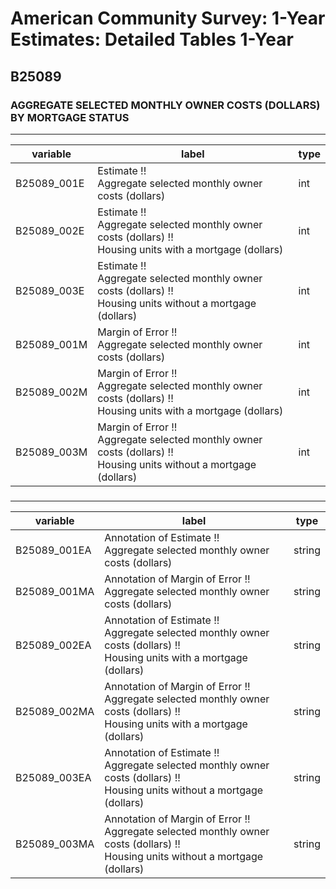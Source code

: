 # American Community Survey: 1-Year Estimates: Detailed Tables 1-Year

## B25089

### AGGREGATE SELECTED MONTHLY OWNER COSTS (DOLLARS) BY MORTGAGE STATUS

___

| variable | label | type |
| ----- | ----- | ----- |
| B25089_001E | Estimate !!<br>Aggregate selected monthly owner costs (dollars) | int |
| B25089_002E | Estimate !!<br>Aggregate selected monthly owner costs (dollars) !!<br>Housing units with a mortgage (dollars) | int |
| B25089_003E | Estimate !!<br>Aggregate selected monthly owner costs (dollars) !!<br>Housing units without a mortgage (dollars) | int |
| B25089_001M | Margin of Error !!<br>Aggregate selected monthly owner costs (dollars) | int |
| B25089_002M | Margin of Error !!<br>Aggregate selected monthly owner costs (dollars) !!<br>Housing units with a mortgage (dollars) | int |
| B25089_003M | Margin of Error !!<br>Aggregate selected monthly owner costs (dollars) !!<br>Housing units without a mortgage (dollars) | int |
### 

___

| variable | label | type |
| ----- | ----- | ----- |
| B25089_001EA | Annotation of Estimate !!<br>Aggregate selected monthly owner costs (dollars) | string |
| B25089_001MA | Annotation of Margin of Error !!<br>Aggregate selected monthly owner costs (dollars) | string |
| B25089_002EA | Annotation of Estimate !!<br>Aggregate selected monthly owner costs (dollars) !!<br>Housing units with a mortgage (dollars) | string |
| B25089_002MA | Annotation of Margin of Error !!<br>Aggregate selected monthly owner costs (dollars) !!<br>Housing units with a mortgage (dollars) | string |
| B25089_003EA | Annotation of Estimate !!<br>Aggregate selected monthly owner costs (dollars) !!<br>Housing units without a mortgage (dollars) | string |
| B25089_003MA | Annotation of Margin of Error !!<br>Aggregate selected monthly owner costs (dollars) !!<br>Housing units without a mortgage (dollars) | string |

